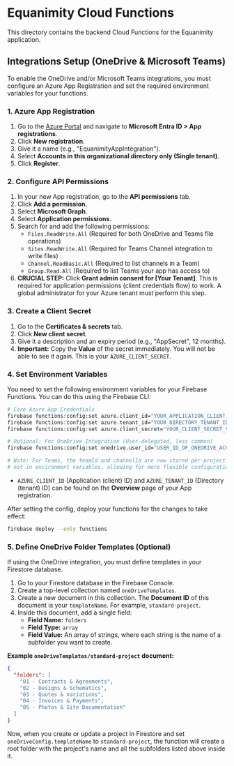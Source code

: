# Equanimity Cloud Functions

This directory contains the backend Cloud Functions for the Equanimity application.

## Integrations Setup (OneDrive & Microsoft Teams)

To enable the OneDrive and/or Microsoft Teams integrations, you must configure an Azure App Registration and set the required environment variables for your functions.

### 1. Azure App Registration

1.  Go to the [Azure Portal](https://portal.azure.com/) and navigate to **Microsoft Entra ID > App registrations**.
2.  Click **New registration**.
3.  Give it a name (e.g., "EquanimityAppIntegration").
4.  Select **Accounts in this organizational directory only (Single tenant)**.
5.  Click **Register**.

### 2. Configure API Permissions

1.  In your new App registration, go to the **API permissions** tab.
2.  Click **Add a permission**.
3.  Select **Microsoft Graph**.
4.  Select **Application permissions**.
5.  Search for and add the following permissions:
    *   `Files.ReadWrite.All` (Required for both OneDrive and Teams file operations)
    *   `Sites.ReadWrite.All` (Required for Teams Channel integration to write files)
    *   `Channel.ReadBasic.All` (Required to list channels in a Team)
    *   `Group.Read.All` (Required to list Teams your app has access to)
6.  **CRUCIAL STEP:** Click **Grant admin consent for [Your Tenant]**. This is required for application permissions (client credentials flow) to work. A global administrator for your Azure tenant must perform this step.

### 3. Create a Client Secret

1.  Go to the **Certificates & secrets** tab.
2.  Click **New client secret**.
3.  Give it a description and an expiry period (e.g., "AppSecret", 12 months).
4.  **Important:** Copy the **Value** of the secret immediately. You will not be able to see it again. This is your `AZURE_CLIENT_SECRET`.

### 4. Set Environment Variables

You need to set the following environment variables for your Firebase Functions. You can do this using the Firebase CLI:

```bash
# Core Azure App Credentials
firebase functions:config:set azure.client_id="YOUR_APPLICATION_CLIENT_ID"
firebase functions:config:set azure.tenant_id="YOUR_DIRECTORY_TENANT_ID"
firebase functions:config:set azure.client_secret="YOUR_CLIENT_SECRET_VALUE"

# Optional: For OneDrive Integration (User-delegated, less common)
firebase functions:config:set onedrive.user_id="USER_ID_OF_ONEDRIVE_ACCOUNT"

# Note: For Teams, the teamId and channelId are now stored per-project in Firestore,
# not in environment variables, allowing for more flexible configurations.
```

*   `AZURE_CLIENT_ID` (Application (client) ID) and `AZURE_TENANT_ID` (Directory (tenant) ID) can be found on the **Overview** page of your App registration.

After setting the config, deploy your functions for the changes to take effect:

```bash
firebase deploy --only functions
```

### 5. Define OneDrive Folder Templates (Optional)

If using the OneDrive integration, you must define templates in your Firestore database.

1.  Go to your Firestore database in the Firebase Console.
2.  Create a top-level collection named `oneDriveTemplates`.
3.  Create a new document in this collection. The **Document ID** of this document is your `templateName`. For example, `standard-project`.
4.  Inside this document, add a single field:
    *   **Field Name:** `folders`
    *   **Field Type:** `array`
    *   **Field Value:** An array of strings, where each string is the name of a subfolder you want to create.

**Example `oneDriveTemplates/standard-project` document:**

```json
{
  "folders": [
    "01 - Contracts & Agreements",
    "02 - Designs & Schematics",
    "03 - Quotes & Variations",
    "04 - Invoices & Payments",
    "05 - Photos & Site Documentation"
  ]
}
```

Now, when you create or update a project in Firestore and set `oneDriveConfig.templateName` to `standard-project`, the function will create a root folder with the project's name and all the subfolders listed above inside it.
